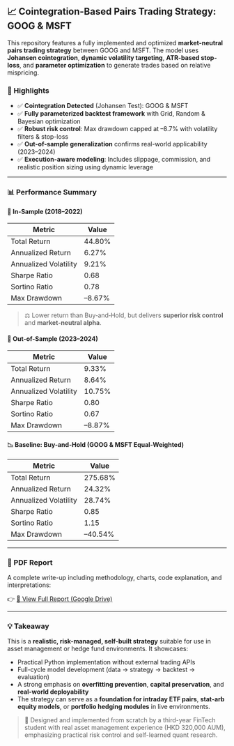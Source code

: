 ## 📈 Cointegration-Based Pairs Trading Strategy: GOOG & MSFT

This repository features a fully implemented and optimized **market-neutral pairs trading strategy** between GOOG and MSFT. The model uses **Johansen cointegration**, **dynamic volatility targeting**, **ATR-based stop-loss**, and **parameter optimization** to generate trades based on relative mispricing.

### 🚀 Highlights
- ✅ **Cointegration Detected** (Johansen Test): GOOG & MSFT
- ✅ **Fully parameterized backtest framework** with Grid, Random & Bayesian optimization
- ✅ **Robust risk control**: Max drawdown capped at –8.7% with volatility filters & stop-loss
- ✅ **Out-of-sample generalization** confirms real-world applicability (2023–2024)
- ✅ **Execution-aware modeling**: Includes slippage, commission, and realistic position sizing using dynamic leverage

---

### 📊 Performance Summary

#### 🔁 In-Sample (2018–2022)
| Metric                | Value         |
|-----------------------|---------------|
| Total Return          | 44.80%        |
| Annualized Return     | 6.27%         |
| Annualized Volatility | 9.21%         |
| Sharpe Ratio          | 0.68          |
| Sortino Ratio         | 0.78          |
| Max Drawdown          | –8.67%        |

> ⚖️ Lower return than Buy‑and‑Hold, but delivers **superior risk control** and **market‑neutral alpha**.

#### 🧪 Out-of-Sample (2023–2024)
| Metric                | Value         |
|-----------------------|---------------|
| Total Return          | 9.33%         |
| Annualized Return     | 8.64%         |
| Annualized Volatility | 10.75%        |
| Sharpe Ratio          | 0.80          |
| Sortino Ratio         | 0.67          |
| Max Drawdown          | –8.87%        |

#### 📉 Baseline: Buy-and-Hold (GOOG & MSFT Equal-Weighted)
| Metric                | Value         |
|-----------------------|---------------|
| Total Return          | 275.68%       |
| Annualized Return     | 24.32%        |
| Annualized Volatility | 28.74%        |
| Sharpe Ratio          | 0.85          |
| Sortino Ratio         | 1.15          |
| Max Drawdown          | –40.54%       |

---

### 📄 PDF Report
A complete write-up including methodology, charts, code explanation, and interpretations:

👉 [📄 View Full Report (Google Drive)](https://drive.google.com/file/d/1ZEI7BnvRLfd9WSh-Igyba2ojisQhTBeQ/view?usp=sharing)

---

### 💡 Takeaway
This is a **realistic, risk-managed, self-built strategy** suitable for use in asset management or hedge fund environments. It showcases:

- Practical Python implementation without external trading APIs
- Full-cycle model development (data → strategy → backtest → evaluation)
- A strong emphasis on **overfitting prevention**, **capital preservation**, and **real-world deployability**
- The strategy can serve as a **foundation for intraday ETF pairs**, **stat-arb equity models**, or **portfolio hedging modules** in live environments.

> 💼 Designed and implemented from scratch by a third-year FinTech student with real asset management experience (HKD 320,000 AUM), emphasizing practical risk control and self-learned quant research.

